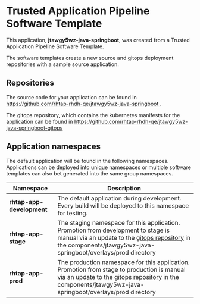 # Trusted Application Pipeline Software Template

This application, **jtawgy5wz-java-springboot**, was created from a Trusted Application Pipeline Software Template.

The software templates create a new source and gitops deployment repositories with a sample source application. 

## Repositories

The source code for your application can be found in [https://github.com/rhtap-rhdh-qe/jtawgy5wz-java-springboot ](https://github.com/rhtap-rhdh-qe/jtawgy5wz-java-springboot ).
 
The gitops repository, which contains the kubernetes manifests for the application can be found in 
[https://github.com/rhtap-rhdh-qe/jtawgy5wz-java-springboot-gitops ](https://github.com/rhtap-rhdh-qe/jtawgy5wz-java-springboot-gitops ) 

## Application namespaces 

The default application will be found in the following namespaces. Applications can be deployed into unique namespaces or multiple software templates can also bet generated into the same group namespaces.  

|  Namespace   |  Description   |  
| -------- | -------- |   
| **rhtap-app-development** | The default application during development. Every build will be deployed to this namespace for testing. | 
| **rhtap-app-stage** | The staging namespace for this application. Promotion from development to stage is manual via an update to the [gitops repository](https://github.com/rhtap-rhdh-qe/jtawgy5wz-java-springboot-gitops ) in the components/jtawgy5wz-java-springboot/overlays/prod directory |  
| **rhtap-app-prod** | The production namespace for this application. Promotion from stage to production is manual via an update to the [gitops repository](https://github.com/rhtap-rhdh-qe/jtawgy5wz-java-springboot-gitops ) in the components/jtawgy5wz-java-springboot/overlays/prod directory | 